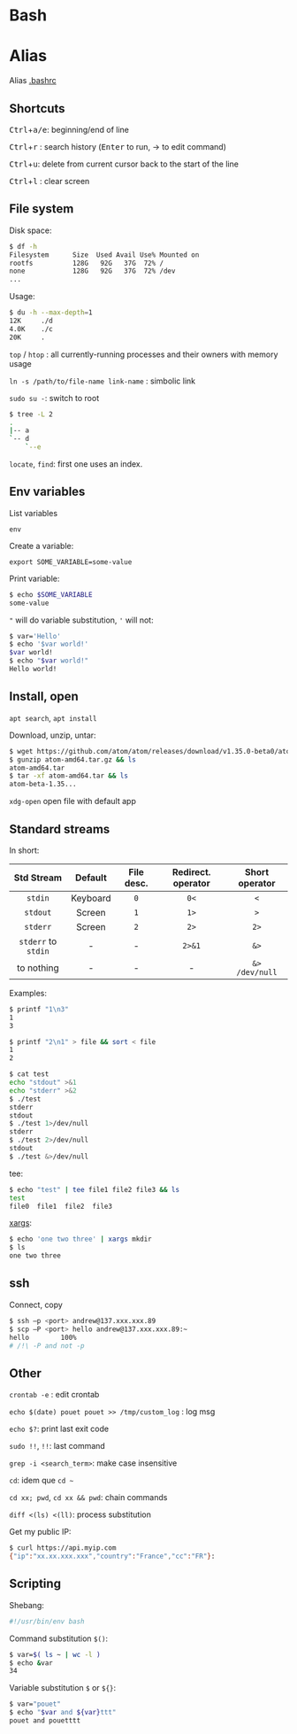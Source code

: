 # Bash

# Alias

Alias [.bashrc](https://github.com/VinceCabs/dotfiles/blob/master/.bashrc#L11)

## Shortcuts

<kbd>Ctrl</kbd>+<kbd>a/e</kbd>: beginning/end of line 

<kbd>Ctrl</kbd>+<kbd>r</kbd> : search history (<kbd>Enter</kbd> to run, → to edit command)

<kbd>Ctrl</kbd>+<kbd>u</kbd>: delete from current cursor back to the start of the line

<kbd>Ctrl</kbd>+<kbd>l</kbd> : clear screen

## File system

Disk space:

```sh
$ df -h
Filesystem      Size  Used Avail Use% Mounted on
rootfs          128G   92G   37G  72% /
none            128G   92G   37G  72% /dev
...
```

Usage:

```sh
$ du -h --max-depth=1
12K     ./d
4.0K    ./c
20K     .
```

`top` / `htop` : all currently-running processes and their owners with memory usage

`ln -s /path/to/file-name link-name` : simbolic link

`sudo su -`: switch to root

```sh
$ tree -L 2
.
|-- a
`-- d
    `--e
```

`locate`, `find`: first one uses an index.

## Env variables

List variables

`env`

Create a variable:

`export SOME_VARIABLE=some-value`

Print variable:

```sh
$ echo $SOME_VARIABLE
some-value
```

`"` will do variable substitution, `'` will not:

```sh
$ var='Hello'
$ echo '$var world!'
$var world!
$ echo "$var world!"
Hello world!
```

## Install, open

`apt search`, `apt install`

Download, unzip, untar:

```sh
$ wget https://github.com/atom/atom/releases/download/v1.35.0-beta0/atom-amd64.tar.gz
$ gunzip atom-amd64.tar.gz && ls
atom-amd64.tar
$ tar -xf atom-amd64.tar && ls
atom-beta-1.35...
```

`xdg-open` open file with default app

## Standard streams

In short:

| Std Stream    | Default     | File desc.    | Redirect. operator    | Short operator    |
| :-----------: | :-----------: | :-----------: | :-----------: | :-----------: |
| `stdin`      | Keyboard    | `0`    | `0<` | `<` |
| `stdout` | Screen | `1` | `1>` | `>` |
| `stderr` | Screen | `2` | `2>` | `2>` |
| `stderr` to `stdin` | - | - | `2>&1` | `&>` |
| to nothing | - | - | -|  `&> /dev/null`  |

Examples:

```sh
$ printf "1\n3"
1
3
```

```sh
$ printf "2\n1" > file && sort < file
1
2
```

```sh
$ cat test
echo "stdout" >&1
echo "stderr" >&2
$ ./test
stderr
stdout
$ ./test 1>/dev/null
stderr
$ ./test 2>/dev/null
stdout
$ ./test &>/dev/null
```

tee:

```sh
$ echo "test" | tee file1 file2 file3 && ls
test
file0  file1  file2  file3
```

[xargs](https://shapeshed.com/unix-xargs/):

```sh
$ echo 'one two three' | xargs mkdir
$ ls
one two three
```

## ssh

Connect, copy

```sh
$ ssh –p <port> andrew@137.xxx.xxx.89
$ scp –P <port> hello andrew@137.xxx.xxx.89:~
hello        100%
# /!\ -P and not -p
```

## Other

`crontab -e` : edit crontab

`echo $(date) pouet pouet >> /tmp/custom_log` : log msg

`echo $?`: print last exit code

`sudo !!`, `!!`: last command

`grep -i <search_term>`: make case insensitive

`cd`: idem que `cd ~`

`cd xx; pwd`, `cd xx && pwd`: chain commands

`diff <(ls) <(ll)`: process substitution

Get my public IP:

```sh
$ curl https://api.myip.com
{"ip":"xx.xx.xxx.xxx","country":"France","cc":"FR"}:
```

## Scripting

Shebang:

```bash
#!/usr/bin/env bash
```

Command substitution `$()`:

```bash
$ var=$( ls ~ | wc -l )
$ echo &var
34
```

Variable substitution `$` or `${}`:

```bash
$ var="pouet"
$ echo "$var and ${var}ttt"
pouet and pouetttt
```
